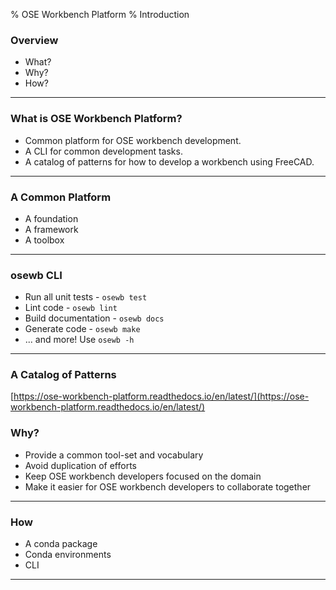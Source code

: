 % OSE Workbench Platform
% Introduction

### Overview

* What?
* Why?
* How?

---

### What is OSE Workbench Platform?

* Common platform for OSE workbench development.
* A CLI for common development tasks.
* A catalog of patterns for how to develop a workbench using FreeCAD.

---

### A Common Platform

* A foundation
* A framework
* A toolbox

---

### osewb CLI

* Run all unit tests - `osewb test`
* Lint code - `osewb lint`
* Build documentation - `osewb docs`
* Generate code - `osewb make`
* ... and more! Use `osewb -h`

---

### A Catalog of Patterns

[https://ose-workbench-platform.readthedocs.io/en/latest/](https://ose-workbench-platform.readthedocs.io/en/latest/)

### Why?

* Provide a common tool-set and vocabulary
* Avoid duplication of efforts
* Keep OSE workbench developers focused on the domain
* Make it easier for OSE workbench developers to collaborate together

---

### How

* A conda package
* Conda environments
* CLI

---
